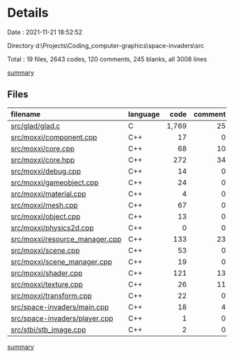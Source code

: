 # Details

Date : 2021-11-21 18:52:52

Directory d:\Projects\Coding\_computer-graphics\space-invaders\src

Total : 19 files,  2643 codes, 120 comments, 245 blanks, all 3008 lines

[summary](results.md)

## Files
| filename | language | code | comment | blank | total |
| :--- | :--- | ---: | ---: | ---: | ---: |
| [src/glad/glad.c](/src/glad/glad.c) | C | 1,769 | 25 | 47 | 1,841 |
| [src/moxxi/component.cpp](/src/moxxi/component.cpp) | C++ | 17 | 0 | 3 | 20 |
| [src/moxxi/core.cpp](/src/moxxi/core.cpp) | C++ | 68 | 10 | 19 | 97 |
| [src/moxxi/core.hpp](/src/moxxi/core.hpp) | C++ | 272 | 34 | 56 | 362 |
| [src/moxxi/debug.cpp](/src/moxxi/debug.cpp) | C++ | 14 | 0 | 4 | 18 |
| [src/moxxi/gameobject.cpp](/src/moxxi/gameobject.cpp) | C++ | 24 | 0 | 14 | 38 |
| [src/moxxi/material.cpp](/src/moxxi/material.cpp) | C++ | 4 | 0 | 3 | 7 |
| [src/moxxi/mesh.cpp](/src/moxxi/mesh.cpp) | C++ | 67 | 0 | 18 | 85 |
| [src/moxxi/object.cpp](/src/moxxi/object.cpp) | C++ | 13 | 0 | 6 | 19 |
| [src/moxxi/physics2d.cpp](/src/moxxi/physics2d.cpp) | C++ | 0 | 0 | 1 | 1 |
| [src/moxxi/resource_manager.cpp](/src/moxxi/resource_manager.cpp) | C++ | 133 | 23 | 21 | 177 |
| [src/moxxi/scene.cpp](/src/moxxi/scene.cpp) | C++ | 53 | 0 | 13 | 66 |
| [src/moxxi/scene_manager.cpp](/src/moxxi/scene_manager.cpp) | C++ | 19 | 0 | 8 | 27 |
| [src/moxxi/shader.cpp](/src/moxxi/shader.cpp) | C++ | 121 | 13 | 8 | 142 |
| [src/moxxi/texture.cpp](/src/moxxi/texture.cpp) | C++ | 26 | 11 | 6 | 43 |
| [src/moxxi/transform.cpp](/src/moxxi/transform.cpp) | C++ | 22 | 0 | 8 | 30 |
| [src/space-invaders/main.cpp](/src/space-invaders/main.cpp) | C++ | 18 | 4 | 9 | 31 |
| [src/space-invaders/player.cpp](/src/space-invaders/player.cpp) | C++ | 1 | 0 | 1 | 2 |
| [src/stbi/stb_image.cpp](/src/stbi/stb_image.cpp) | C++ | 2 | 0 | 0 | 2 |

[summary](results.md)